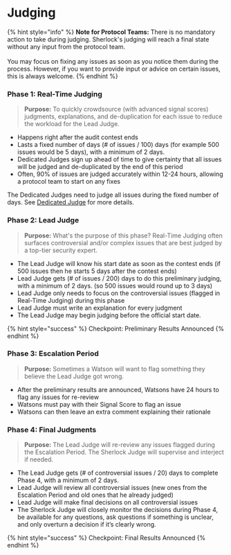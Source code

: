 # Judging

{% hint style="info" %}
**Note for Protocol Teams:** There is no mandatory action to take during judging. Sherlock's judging will reach a final state without any input from the protocol team.\
\
You may focus on fixing any issues as soon as you notice them during the process. However, if you want to provide input or advice on certain issues, this is always welcome.&#x20;
{% endhint %}

### Phase 1: Real-Time Judging

> **Purpose:** To quickly crowdsource (with advanced signal scores) judgments, explanations, and de-duplication for each issue to reduce the workload for the Lead Judge.&#x20;

* Happens right after the audit contest ends
* Lasts a fixed number of days (# of issues / 100) days (for example 500 issues would be 5 days), with a minimum of 2 days.
* Dedicated Judges sign up ahead of time to give certainty that all issues will be judged and de-duplicated by the end of this period
* Often, 90% of issues are judged accurately within 12-24 hours, allowing a protocol team to start on any fixes

The Dedicated Judges need to judge all issues during the fixed number of days. See [Dedicated Judge](audits/real-time-judging/dedicated-judge.md) for more details.

### Phase 2: Lead Judge

> **Purpose:** What's the purpose of this phase? Real-Time Judging often surfaces controversial and/or complex issues that are best judged by a top-tier security expert.&#x20;

* The Lead Judge will know his start date as soon as the contest ends (if 500 issues then he starts 5 days after the contest ends)
* Lead Judge gets (# of issues / 200) days to do this preliminary judging, with a minimum of 2 days. (so 500 issues would round up to 3 days)
* Lead Judge only needs to focus on the controversial issues (flagged in Real-Time Judging) during this phase
* Lead Judge must write an explanation for every judgment
* The Lead Judge may begin judging before the official start date.

{% hint style="success" %}
Checkpoint: Preliminary Results Announced
{% endhint %}

### Phase 3: Escalation Period

> **Purpose:** Sometimes a Watson will want to flag something they believe the Lead Judge got wrong.&#x20;

* After the preliminary results are announced, Watsons have 24 hours to flag any issues for re-review
* &#x20;Watsons must pay with their Signal Score to flag an issue
* Watsons can then leave an extra comment explaining their rationale

### Phase 4: Final Judgments

> **Purpose:** The Lead Judge will re-review any issues flagged during the Escalation Period. The Sherlock Judge will supervise and interject if needed.&#x20;

* The Lead Judge gets (# of controversial issues / 20) days to complete Phase 4, with a minimum of 2 days.
* Lead Judge will review all controversial issues (new ones from the Escalation Period and old ones that he already judged)
* Lead Judge will make final decisions on all controversial issues
* The Sherlock Judge will closely monitor the decisions during Phase 4, be available for any questions, ask questions if something is unclear, and only overturn a decision if it’s clearly wrong.

{% hint style="success" %}
Checkpoint: Final Results Announced
{% endhint %}

